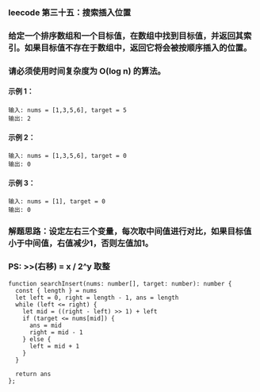 ### leecode 第三十五：搜索插入位置
### 给定一个排序数组和一个目标值，在数组中找到目标值，并返回其索引。如果目标值不存在于数组中，返回它将会被按顺序插入的位置。
### 请必须使用时间复杂度为 O(log n) 的算法。
#### 示例 1：
```
输入: nums = [1,3,5,6], target = 5
输出: 2
```
#### 示例 2：
```
输入: nums = [1,3,5,6], target = 0
输出: 0
```
#### 示例 3：
```
输入: nums = [1], target = 0
输出: 0
```
### 解题思路：设定左右三个变量，每次取中间值进行对比，如果目标值小于中间值，右值减少1，否则左值加1。
### PS: >>(右移) = x / 2^y 取整
```
function searchInsert(nums: number[], target: number): number {
  const { length } = nums
  let left = 0, right = length - 1, ans = length
  while (left <= right) {
    let mid = ((right - left) >> 1) + left
    if (target <= nums[mid]) {
      ans = mid
      right = mid - 1
    } else {
      left = mid + 1
    }
  }

  return ans
};
```